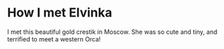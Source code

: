 # How I met Elvinka
I met this beautiful gold crestik in Moscow. She was so cute and tiny, and terrified to meet a western Orca!
